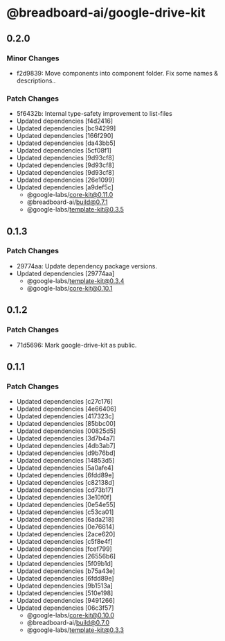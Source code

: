 # @breadboard-ai/google-drive-kit

## 0.2.0

### Minor Changes

- f2d9839: Move components into component folder. Fix some names & descriptions..

### Patch Changes

- 5f6432b: Internal type-safety improvement to list-files
- Updated dependencies [f4d2416]
- Updated dependencies [bc94299]
- Updated dependencies [166f290]
- Updated dependencies [da43bb5]
- Updated dependencies [5cf08f1]
- Updated dependencies [9d93cf8]
- Updated dependencies [9d93cf8]
- Updated dependencies [9d93cf8]
- Updated dependencies [26e1099]
- Updated dependencies [a9def5c]
  - @google-labs/core-kit@0.11.0
  - @breadboard-ai/build@0.7.1
  - @google-labs/template-kit@0.3.5

## 0.1.3

### Patch Changes

- 29774aa: Update dependency package versions.
- Updated dependencies [29774aa]
  - @google-labs/template-kit@0.3.4
  - @google-labs/core-kit@0.10.1

## 0.1.2

### Patch Changes

- 71d5696: Mark google-drive-kit as public.

## 0.1.1

### Patch Changes

- Updated dependencies [c27c176]
- Updated dependencies [4e66406]
- Updated dependencies [417323c]
- Updated dependencies [85bbc00]
- Updated dependencies [00825d5]
- Updated dependencies [3d7b4a7]
- Updated dependencies [4db3ab7]
- Updated dependencies [d9b76bd]
- Updated dependencies [14853d5]
- Updated dependencies [5a0afe4]
- Updated dependencies [6fdd89e]
- Updated dependencies [c82138d]
- Updated dependencies [cd73b17]
- Updated dependencies [3e10f0f]
- Updated dependencies [0e54e55]
- Updated dependencies [c53ca01]
- Updated dependencies [6ada218]
- Updated dependencies [0e76614]
- Updated dependencies [2ace620]
- Updated dependencies [c5f8e4f]
- Updated dependencies [fcef799]
- Updated dependencies [26556b6]
- Updated dependencies [5f09b1d]
- Updated dependencies [b75a43e]
- Updated dependencies [6fdd89e]
- Updated dependencies [9b1513a]
- Updated dependencies [510e198]
- Updated dependencies [9491266]
- Updated dependencies [06c3f57]
  - @google-labs/core-kit@0.10.0
  - @breadboard-ai/build@0.7.0
  - @google-labs/template-kit@0.3.3
